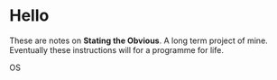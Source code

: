 # Hello

These are notes on **Stating the Obvious**. A long term project of mine. Eventually these instructions will for a programme for life.

OS
<!--stackedit_data:
eyJoaXN0b3J5IjpbNDIxOTkxMzYwLDE4MTAzMDY2MjQsNDMyNT
gzNzk1XX0=
-->